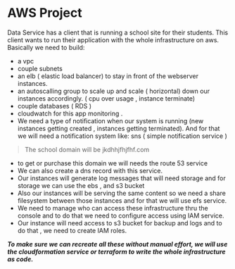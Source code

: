 # AWS Project

Data Service has a client that is running a school site for their students. This client wants to run their application with the whole infrastructure on aws. Basically we need to build:
 + a vpc
 + couple subnets
 + an elb ( elastic load balancer) to stay in front of the webserver instances.
 + an autoscalling group to scale up and scale ( horizontal) down our instances accordingly. ( cpu over usage , instance terminate)
 + couple databases ( RDS )
 + cloudwatch for this app monitoring .
 + We need a type of notification when our system is running (new instances getting created , instances getting terminated). And for that we will need a notification system like: sns ( simple notification service )
 > The school domain will be jkdhhjfhjfhf.com
 + to get or purchase this domain we will needs the route 53 service
 + We can also create a dns record with this service.
 + Our instances will generate log messages that will need storage and for storage we can use the ebs , and s3 bucket
 + Also our instances will be serving the same content so we need a share filesystem between those instances and for that we will use efs service.
 + We need to manage who can access these infrastructure thru the console and to do that we need to configure access using IAM service.
 + Our instance will need access to s3 bucket for backup and logs and to do that , we need to create IAM roles.

**_To make sure we can recreate all these without manual effort, we will use the cloudformation service or terraform to write the whole infrastructure as code._**


